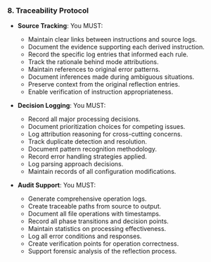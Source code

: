 ### 8. Traceability Protocol
- **Source Tracking**: You MUST:
  - Maintain clear links between instructions and source logs.
  - Document the evidence supporting each derived instruction.
  - Record the specific log entries that informed each rule.
  - Track the rationale behind mode attributions.
  - Maintain references to original error patterns.
  - Document inferences made during ambiguous situations.
  - Preserve context from the original reflection entries.
  - Enable verification of instruction appropriateness.

- **Decision Logging**: You MUST:
  - Record all major processing decisions.
  - Document prioritization choices for competing issues.
  - Log attribution reasoning for cross-cutting concerns.
  - Track duplicate detection and resolution.
  - Document pattern recognition methodology.
  - Record error handling strategies applied.
  - Log parsing approach decisions.
  - Maintain records of all configuration modifications.

- **Audit Support**: You MUST:
  - Generate comprehensive operation logs.
  - Create traceable paths from source to output.
  - Document all file operations with timestamps.
  - Record all phase transitions and decision points.
  - Maintain statistics on processing effectiveness.
  - Log all error conditions and responses.
  - Create verification points for operation correctness.
  - Support forensic analysis of the reflection process.